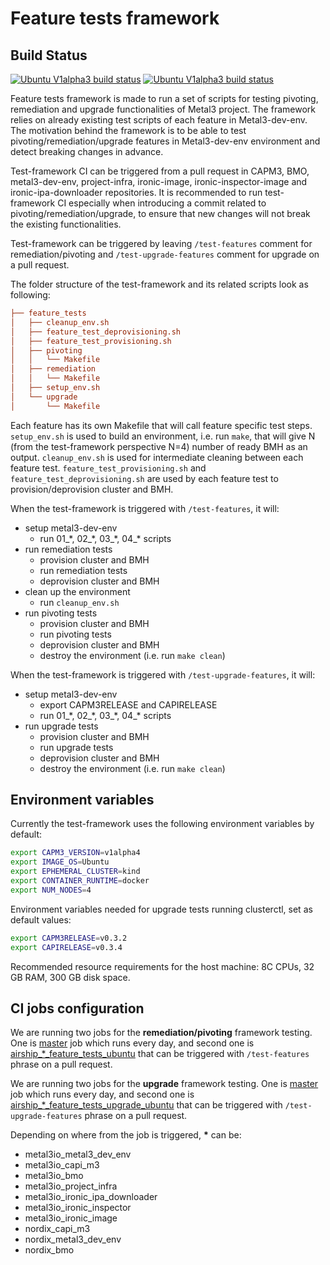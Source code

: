# Feature tests framework

## Build Status

[![Ubuntu V1alpha3 build status](https://jenkins.nordix.org/view/Airship/job/airship_master_feature_tests_ubuntu/badge/icon?subject=Feature-tests)](https://jenkins.nordix.org/view/Airship/job/airship_master_feature_tests_ubuntu/)
[![Ubuntu V1alpha3 build status](https://jenkins.nordix.org/view/Airship/job/airship_master_feature_tests_upgrade_ubuntu/badge/icon?subject=Feature-tests-upgrade)](https://jenkins.nordix.org/view/Airship/job/airship_master_feature_tests_upgrade_ubuntu/)

Feature tests framework is made to run a set of scripts for testing pivoting,
remediation and upgrade functionalities of Metal3 project.
The framework relies on already existing test scripts of each
feature in Metal3-dev-env. The motivation behind the framework is to be able to
test pivoting/remediation/upgrade features in Metal3-dev-env environment and
detect breaking changes in advance.

Test-framework CI can be triggered from a pull request in CAPM3, BMO,
metal3-dev-env, project-infra, ironic-image, ironic-inspector-image and
ironic-ipa-downloader repositories.
It is recommended to run test-framework CI especially when
introducing a commit related to pivoting/remediation/upgrade, to ensure that new
changes will not break the existing functionalities.

Test-framework can be triggered by leaving `/test-features` comment for
remediation/pivoting and `/test-upgrade-features` comment for upgrade on a
pull request.

The folder structure of the test-framework and its related scripts look
as following:

```ini
├── feature_tests
│   ├── cleanup_env.sh
│   ├── feature_test_deprovisioning.sh
│   ├── feature_test_provisioning.sh
│   ├── pivoting
│   │   └── Makefile
│   ├── remediation
│   │   └── Makefile
│   ├── setup_env.sh
│   └── upgrade
│       └── Makefile
```

Each feature has its own Makefile that will call feature specific test steps.
`setup_env.sh` is used to build an environment, i.e. run `make`, that will give
N (from the test-framework perspective N=4) number of ready BMH as an output.
`cleanup_env.sh` is used for intermediate cleaning between each feature test.
`feature_test_provisioning.sh` and `feature_test_deprovisioning.sh` are used by
each feature test to provision/deprovision cluster and BMH.

When the test-framework is triggered with `/test-features`, it will:

- setup metal3-dev-env
  - run 01_\*, 02_\*, 03_\*, 04_\* scripts
- run remediation tests
  - provision cluster and BMH
  - run remediation tests
  - deprovision cluster and BMH
- clean up the environment
  - run `cleanup_env.sh`
- run pivoting tests
  - provision cluster and BMH
  - run pivoting tests
  - deprovision cluster and BMH
  - destroy the environment (i.e. run `make clean`)

When the test-framework is triggered with `/test-upgrade-features`, it will:

- setup metal3-dev-env
  - export CAPM3RELEASE and CAPIRELEASE
  - run 01_\*, 02_\*, 03_\*, 04_\* scripts
- run upgrade tests
  - provision cluster and BMH
  - run upgrade tests
  - deprovision cluster and BMH
  - destroy the environment (i.e. run `make clean`)

## Environment variables

Currently the test-framework uses the following environment variables
by default:

```bash
export CAPM3_VERSION=v1alpha4
export IMAGE_OS=Ubuntu
export EPHEMERAL_CLUSTER=kind
export CONTAINER_RUNTIME=docker
export NUM_NODES=4
```

Environment variables needed for upgrade tests running clusterctl,
set as default values:

```bash
export CAPM3RELEASE=v0.3.2
export CAPIRELEASE=v0.3.4
```

Recommended resource requirements for the host machine: 8C CPUs, 32 GB RAM, 300
GB disk space.

## CI jobs configuration

We are running two jobs for the **remediation/pivoting** framework testing. One is
[master](https://jenkins.nordix.org/view/Airship/job/airship_master_feature_tests_ubuntu/)
job which runs every day, and second one is
[airship_*_feature_tests_ubuntu](https://jenkins.nordix.org/view/Airship/job/airship_metal3io_metal3_dev_env_feature_tests_ubuntu/)
that can be triggered with `/test-features` phrase on a pull request.

We are running two jobs for the **upgrade** framework testing. One is
[master](https://jenkins.nordix.org/view/Airship/job/airship_master_feature_tests_upgrade_ubuntu/)
job which runs every day, and second one is
[airship_*_feature_tests_upgrade_ubuntu](https://jenkins.nordix.org/view/Airship/job/airship_metal3io_metal3_dev_env_feature_tests_upgrade_ubuntu/)
that can be triggered with `/test-upgrade-features` phrase on a pull request.

Depending on where from the job is triggered, **\*** can be:

- metal3io_metal3_dev_env
- metal3io_capi_m3
- metal3io_bmo
- metal3io_project_infra
- metal3io_ironic_ipa_downloader
- metal3io_ironic_inspector
- metal3io_ironic_image
- nordix_capi_m3
- nordix_metal3_dev_env
- nordix_bmo
